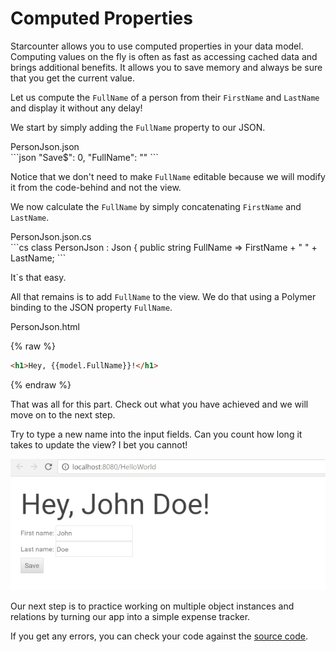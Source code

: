 # Computed Properties

Starcounter allows you to use computed properties in your data model. Computing values on the fly is often as fast as accessing cached data and brings additional benefits. It allows you to save memory and always be sure that you get the current value.

Let us compute the `FullName` of a person from their `FirstName` and `LastName` and display it without any delay!

We start by simply adding the `FullName` property to our JSON.

<div class="code-name">PersonJson.json</a></div>
```json
"Save$": 0,
"FullName": ""
```

Notice that we don't need to make `FullName` editable because we will modify it from the code-behind and not the view.

We now calculate the `FullName` by simply concatenating `FirstName` and `LastName`.
<div class="code-name">PersonJson.json.cs</div>
```cs
class PersonJson : Json
{
    public string FullName => FirstName + " " + LastName;
```

It´s that easy.

All that remains is to add `FullName` to the view. We do that using a Polymer binding to the JSON property `FullName`.

<div class="code-name">PersonJson.html</div>

{% raw %}
```html
<h1>Hey, {{model.FullName}}!</h1>
```
{% endraw %}

That was all for this part. Check out what you have achieved and we will move on to the next step.

<section class="see-yourself">
<div>Try to type a new name into the input fields. Can you count how long it takes to update the view? I bet you cannot!</div></section>

![part 4 gif](/assets/part4resized.gif)

Our next step is to practice working on multiple object instances and relations by turning our app into a simple expense tracker.

If you get any errors, you can check your code against the [source code](https://github.com/StarcounterSamples/HelloWorld/commit/30a201c8f04432aadf5bde433ca71f2642aba629).
